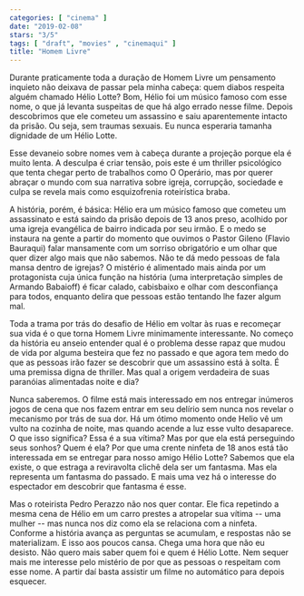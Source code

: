```yaml
---
categories: [ "cinema" ]
date: "2019-02-08"
stars: "3/5"
tags: [ "draft", "movies" , "cinemaqui" ]
title: "Homem Livre"
---
```

Durante praticamente toda a duração de Homem Livre um pensamento
inquieto não deixava de passar pela minha cabeça: quem diabos
respeita alguém chamado Hélio Lotte? Bom, Hélio foi um músico
famoso com esse nome, o que já levanta suspeitas de que há algo
errado nesse filme. Depois descobrimos que ele cometeu um assassino e
saiu aparentemente intacto da prisão. Ou seja, sem traumas sexuais. Eu
nunca esperaria tamanha dignidade de um Hélio Lotte.

Esse devaneio sobre nomes vem à cabeça durante a projeção porque ela
é muito lenta. A desculpa é criar tensão, pois este é um thriller
psicológico que tenta chegar perto de trabalhos como O Operário, mas
por querer abraçar o mundo com sua narrativa sobre igreja, corrupção,
sociedade e culpa se revela mais como esquizofrenia roteirística braba.

A história, porém, é básica: Hélio era um músico famoso que cometeu
um assassinato e está saindo da prisão depois de 13 anos preso, acolhido
por uma igreja evangélica de bairro indicada por seu irmão. E o medo
se instaura na gente a partir do momento que ouvimos o Pastor Gileno
(Flavio Bauraqui) falar mansamente com um sorriso obrigatório e um olhar
que quer dizer algo mais que não sabemos. Não te dá medo pessoas de
fala mansa dentro de igrejas? O mistério é alimentado mais ainda por
um protagonista cuja única função na história (uma interpretação
simples de Armando Babaioff) é ficar calado, cabisbaixo e olhar com
desconfiança para todos, enquanto delira que pessoas estão tentando
lhe fazer algum mal.

Toda a trama por trás do desafio de Hélio em voltar às ruas
e recomeçar sua vida é o que torna Homem Livre minimamente
interessante. No começo da história eu anseio entender qual é o
problema desse rapaz que mudou de vida por alguma besteira que fez no
passado e que agora tem medo do que as pessoas irão fazer se descobrir
que um assassino está à solta. É uma premissa digna de thriller. Mas
qual a origem verdadeira de suas paranóias alimentadas noite e dia?

Nunca saberemos. O filme está mais interessado em nos entregar inúmeros
jogos de cena que nos fazem entrar em seu delírio sem nunca nos revelar
o mecanismo por trás de sua dor. Há um ótimo momento onde Helio
vê um vulto na cozinha de noite, mas quando acende a luz esse vulto
desaparece. O que isso significa? Essa é a sua vítima? Mas por que ela
está perseguindo seus sonhos? Quem é ela? Por que uma crente ninfeta
de 18 anos está tão interessada em se entregar para nosso amigo Hélio
Lotte? Sabemos que ela existe, o que estraga a reviravolta clichê dela
ser um fantasma. Mas ela representa um fantasma do passado. E mais uma
vez há o interesse do espectador em descobrir que fantasma é esse.

Mas o roteirista Pedro Perazzo não nos quer contar. Ele fica
repetindo a mesma cena de Hélio em um carro prestes a atropelar sua
vítima -- uma mulher -- mas nunca nos diz como ela se relaciona com
a ninfeta. Conforme a história avança as perguntas se acumulam,
e respostas não se materializam. E isso aos poucos cansa. Chega uma
hora que não eu desisto. Não quero mais saber quem foi e quem é
Hélio Lotte. Nem sequer mais me interesse pelo mistério de por que
as pessoas o respeitam com esse nome. A partir daí basta assistir um
filme no automático para depois esquecer.
